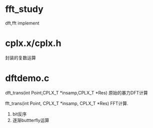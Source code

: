 # fft_study
dft,fft implement


# cplx.x/cplx.h
封装的复数运算

# dftdemo.c

dft_trans(int Point,CPLX_T *insamp,CPLX_T *Res)
原始的暴力DFT计算

fft_trans(int Point, CPLX_T *insamp, CPLX_T *Res)
FFT计算.

1. bit反序
2. 逐渐buttterfly运算
